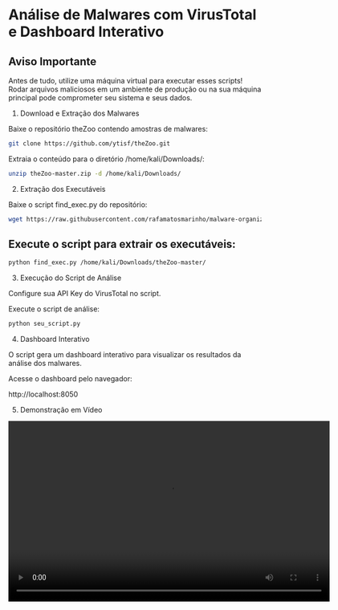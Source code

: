 # Análise de Malwares com VirusTotal e Dashboard Interativo

## Aviso Importante

Antes de tudo, utilize uma máquina virtual para executar esses scripts!
Rodar arquivos maliciosos em um ambiente de produção ou na sua máquina principal pode comprometer seu sistema e seus dados.

1. Download e Extração dos Malwares

Baixe o repositório theZoo contendo amostras de malwares:

```bash
git clone https://github.com/ytisf/theZoo.git
```

Extraia o conteúdo para o diretório /home/kali/Downloads/:

```bash
unzip theZoo-master.zip -d /home/kali/Downloads/
```

2. Extração dos Executáveis

Baixe o script find_exec.py do repositório:

```bash
wget https://raw.githubusercontent.com/rafamatosmarinho/malware-organizer/main/find_exec.py
```

## Execute o script para extrair os executáveis:

```bash
python find_exec.py /home/kali/Downloads/theZoo-master/
```

3. Execução do Script de Análise

Configure sua API Key do VirusTotal no script.

Execute o script de análise:

```bash
python seu_script.py
```

4. Dashboard Interativo

O script gera um dashboard interativo para visualizar os resultados da análise dos malwares.

Acesse o dashboard pelo navegador:

http://localhost:8050

5. Demonstração em Vídeo
<video width="640" height="360" controls>
  <source src="video\Estudo_Automacao_virus_total_com_dashboard.mp4" type="video/mp4">
  Seu navegador não suporta vídeos incorporados.
</video>
